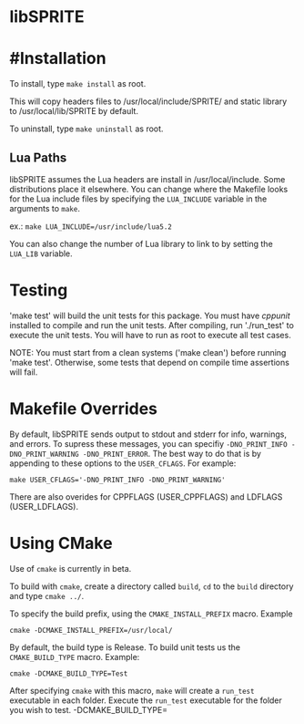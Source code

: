 libSPRITE
=========

#Installation
============
To install, type `make install` as root.

This will copy headers files to /usr/local/include/SPRITE/ and static library
to /usr/local/lib/SPRITE by default.

To uninstall, type `make uninstall` as root.

## Lua Paths
libSPRITE assumes the Lua headers are install in /usr/local/include. Some
distributions place it elsewhere. You can change where the Makefile looks for
the Lua include files by specifying the `LUA_INCLUDE` variable in the arguments
to `make`.

ex.: `make LUA_INCLUDE=/usr/include/lua5.2`

You can also change the number of Lua library to link to by setting the
`LUA_LIB` variable.

# Testing
'make test' will build the unit tests for this package. You must have *cppunit*
installed to compile and run the unit tests. After compiling, run './run_test'
to execute the unit tests. You will have to run as root to execute all test cases.

NOTE: You must start from a clean systems ('make clean') before running 'make test'. Otherwise, some tests that depend on compile time assertions will fail.

# Makefile Overrides
By default, libSPRITE sends output to stdout and stderr for info, warnings, and errors. To supress these messages, you can specifiy `-DNO_PRINT_INFO -DNO_PRINT_WARNING -DNO_PRINT_ERROR`. The best way to do that is by appending to these options to the `USER_CFLAGS`. For example:

    make USER_CFLAGS='-DNO_PRINT_INFO -DNO_PRINT_WARNING'

There are also overides for CPPFLAGS (USER_CPPFLAGS) and LDFLAGS (USER_LDFLAGS).

# Using CMake
Use of `cmake` is currently in beta.

To build with `cmake`, create a directory called `build`, `cd` to the `build` directory and type `cmake ../`.

To specify the build prefix, using the `CMAKE_INSTALL_PREFIX` macro. Example

    cmake -DCMAKE_INSTALL_PREFIX=/usr/local/

By default, the build type is Release. To build unit tests us the `CMAKE_BUILD_TYPE` macro. Example:

    cmake -DCMAKE_BUILD_TYPE=Test

After specifying `cmake` with this macro, `make` will create a `run_test` executable in each folder. Execute the `run_test` executable for the folder you wish to test.
    -DCMAKE_BUILD_TYPE=
